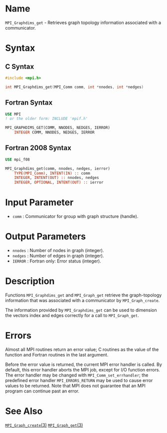# Name

`MPI_Graphdims_get` - Retrieves graph topology information associated
with a communicator.

# Syntax

## C Syntax

```c
#include <mpi.h>

int MPI_Graphdims_get(MPI_Comm comm, int *nnodes, int *nedges)
```

## Fortran Syntax

```fortran
USE MPI
! or the older form: INCLUDE 'mpif.h'

MPI_GRAPHDIMS_GET(COMM, NNODES, NEDGES, IERROR)
    INTEGER	COMM, NNODES, NEDGES, IERROR
```

## Fortran 2008 Syntax

```fortran
USE mpi_f08

MPI_Graphdims_get(comm, nnodes, nedges, ierror)
    TYPE(MPI_Comm), INTENT(IN) :: comm
    INTEGER, INTENT(OUT) :: nnodes, nedges
    INTEGER, OPTIONAL, INTENT(OUT) :: ierror
```


# Input Parameter

* `comm` : Communicator for group with graph structure (handle).

# Output Parameters

* `nnodes` : Number of nodes in graph (integer).
* `nedges` : Number of edges in graph (integer).
* `IERROR` : Fortran only: Error status (integer).

# Description

Functions `MPI_Graphdims_get` and `MPI_Graph_get` retrieve the
graph-topology information that was associated with a communicator by
`MPI_Graph_create`.

The information provided by `MPI_Graphdims_get` can be used to dimension
the vectors index and edges correctly for a call to `MPI_Graph_get`.

# Errors

Almost all MPI routines return an error value; C routines as the value
of the function and Fortran routines in the last argument.

Before the error value is returned, the current MPI error handler is
called. By default, this error handler aborts the MPI job, except for
I/O function errors. The error handler may be changed with
`MPI_Comm_set_errhandler`; the predefined error handler `MPI_ERRORS_RETURN`
may be used to cause error values to be returned. Note that MPI does not
guarantee that an MPI program can continue past an error.

# See Also

[`MPI_Graph_create`(3)](./?file=MPI_Graph_create.md)
[`MPI_Graph_get`(3)](./?file=MPI_Graph_get.md)
